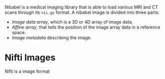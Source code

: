 Nibabel is a medical imaging library that is able to load various MRI and CT scans through its `nii.gz` format. A nibabel image is divided into three parts:
- *Image data array*, which is a 3D or 4D array of image data.
- *Affine array*, that tells the position of the image array data in a reference space.
- *Image metadata* describing the image.

# Nifti Images
Nifti is a image format